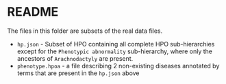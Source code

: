 # README

The files in this folder are subsets of the real data files. 

- `hp.json` - Subset of HPO containing all complete HPO sub-hierarchies except for the `Phenotypic abnormality` sub-hierarchy,
  where only the ancestors of `Arachnodactyly` are present.
- `phenotype.hpoa` - a file describing 2 non-existing diseases annotated by terms that are present in the `hp.json` above
 
